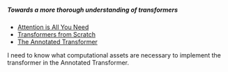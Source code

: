 ##### Towards a more thorough understanding of transformers

* [Attention is All You Need](https://proceedings.neurips.cc/paper/2017/file/3f5ee243547dee91fbd053c1c4a845aa-Paper.pdf)
* [Transformers from Scratch](https://e2eml.school/transformers.html)
* [The Annotated Transformer](http://nlp.seas.harvard.edu/annotated-transformer/)


I need to know what computational assets are necessary to implement the transformer in the Annotated Transformer.